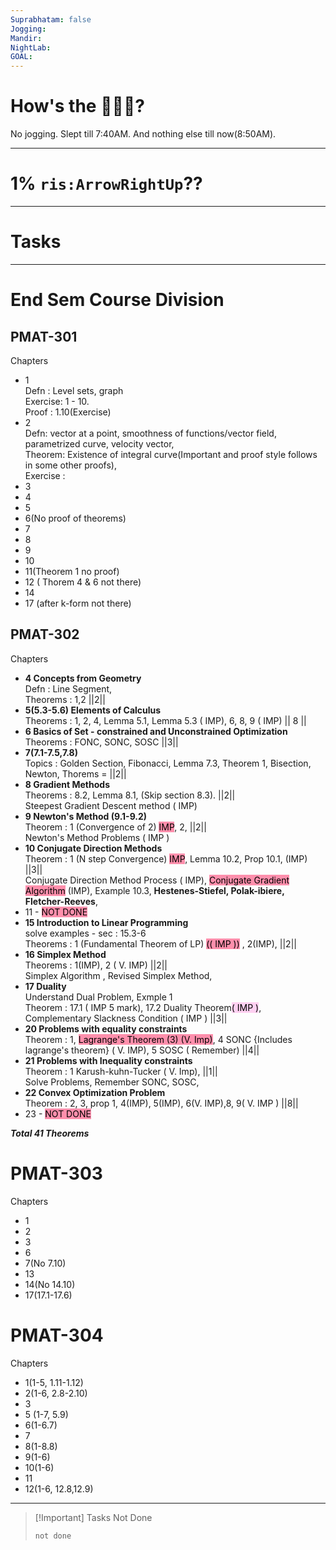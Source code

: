 ```yaml
---
Suprabhatam: false
Jogging: 
Mandir: 
NightLab: 
GOAL:
---
```


# How's the 🌄🌅🌇?

No jogging. Slept till 7:40AM. And nothing else till now(8:50AM).

---

# 1% `ris:ArrowRightUp`??

---

# Tasks

---

# End Sem Course Division

## PMAT-301

Chapters
- 1  
  Defn : Level sets, graph  
  Exercise: 1 - 10.  
  Proof : 1.10(Exercise)
- 2  
  Defn: vector at a point, smoothness of functions/vector field, parametrized curve, velocity vector,  
  Theorem: Existence of integral curve(Important and proof style follows in some other proofs),  
  Exercise :
- 3
- 4
- 5
- 6(No proof of theorems)
- 7
- 8
- 9
- 10
- 11(Theorem 1 no proof)
- 12 ( Thorem 4 & 6 not there)
- 14 
- 17 (after k-form not there)

## PMAT-302

Chapters
- **4 Concepts from Geometry**  
  Defn : Line Segment,  
  Theorems : 1,2 ||2||
- **5(5.3-5.6) Elements of Calculus**  
  Theorems : 1, 2, 4, Lemma 5.1, Lemma 5.3 ( IMP), 6, 8, 9 ( IMP) || 8 ||
- **6 Basics of Set - constrained and Unconstrained Optimization**  
  Theorems : FONC, SONC, SOSC ||3||
- **7(7.1-7.5,7.8)**  
  Topics : Golden Section, Fibonacci, Lemma 7.3, Theorem 1, Bisection, Newton, Thorems = ||2||
- **8 Gradient Methods**  
  Theorems : 8.2, Lemma 8.1, (Skip section 8.3). ||2||  
  Steepest Gradient Descent method ( IMP)
- **9 Newton's Method (9.1-9.2)**  
  Theorem : 1 (Convergence of 2) <mark style="background: #FF5582A6;">IMP</mark>, 2, ||2||  
  Newton's Method Problems ( IMP )
- **10 Conjugate Direction Methods**  
  Theorem : 1 (N step Convergence) <mark style="background: #FF5582A6;">IMP</mark>, Lemma 10.2, Prop 10.1, (IMP) ||3||  
  Conjugate Direction Method Process ( IMP), <mark style="background: #FF5582A6;">Conjugate Gradient Algorithm</mark> (IMP), Example 10.3, **Hestenes-Stiefel, Polak-ibiere, Fletcher-Reeves**,
- 11 - <mark style="background: #FF5582A6;">NOT DONE</mark>
- **15 Introduction to Linear Programming**  
  solve examples - sec : 15.3-6  
  Theorems : 1 (Fundamental Theorem of LP) <mark style="background: #FF5582A6;">(( IMP ))</mark> , 2(IMP), ||2||
- **16 Simplex Method**  
  Theorems : 1(IMP), 2 ( V. IMP) ||2||  
  Simplex Algorithm , Revised Simplex Method,
- **17 Duality**  
  Understand Dual Problem, Exmple 1  
  Theorem : 17.1 ( IMP 5 mark), 17.2 Duality Theorem<mark style="background: #FFB8EBA6;">( IMP )</mark>, Complementary Slackness Condition ( IMP ) ||3||
- **20 Problems with equality constraints**  
  Theorem : 1, <mark style="background: #FF5582A6;">Lagrange's Theorem (3) (V. Imp)</mark>, 4 SONC {Includes lagrange's theorem} ( V. IMP), 5 SOSC ( Remember) ||4||
- **21 Problems with Inequality constraints**  
  Theorem : 1 Karush-kuhn-Tucker ( V. Imp), ||1||  
  Solve Problems, Remember SONC, SOSC,
- **22 Convex Optimization Problem**  
  Theorem : 2, 3, prop 1, 4(IMP), 5(IMP), 6(V. IMP),8, 9( V. IMP ) ||8||
- 23 - <mark style="background: #FF5582A6;">NOT DONE</mark>

_**Total 41 Theorems**_

# PMAT-303

Chapters
- 1
- 2
- 3
- 6
- 7(No 7.10)
- 13
- 14(No 14.10)
- 17(17.1-17.6)

# PMAT-304

Chapters
- 1(1-5, 1.11-1.12)
- 2(1-6, 2.8-2.10)
- 3
- 5 (1-7, 5.9)
- 6(1-6.7)
- 7
- 8(1-8.8)
- 9(1-6)
- 10(1-6)
- 11
- 12(1-6, 12.8,12.9)

---

> [!Important] Tasks Not Done
>
>```tasks
>not done
